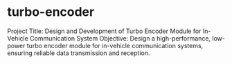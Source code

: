 # turbo-encoder
  Project Title: Design and Development of Turbo Encoder Module for In-Vehicle Communication System  Objective:  Design a high-performance, low-power turbo encoder module for in-vehicle communication systems, ensuring reliable data transmission and reception.  
